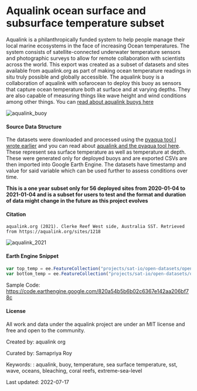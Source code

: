 # Aqualink ocean surface and subsurface temperature subset

Aqualink is a philanthropically funded system to help people manage their local marine ecosystems in the face of increasing Ocean temperatures. The system consists of satellite-connected underwater temperature sensors and photographic surveys to allow for remote collaboration with scientists across the world. This export was created as a subset of datasets and sites available from aqualink.org as part of making ocean temperature readings in situ truly possible and globally accessible. The aqualink buoy is a collaboration of aqualink with sofarocean to deploy this buoy as sensors that capture ocean temperature both at surface and at varying depths. They are also capable of measuring things like wave height and wind conditions among other things. You can [read about aqualink buoys here](https://aqualink.org/buoy)

![aqualink_buoy](https://aqualink.org/static/media/fulldiag3_1.8c0851fb.svg)

#### Source Data Structure

The datasets were downloaded and processed using the [pyaqua tool I wrote earlier](https://samapriya.github.io/pyaqua/) and you can read about [aqualink and the pyaqua tool here](https://medium.com/p/open-ocean-data-with-aqualink-pyaqua-32fb4d99c837). These represent sea surface temperature as well as temperature at depth. These were generated only for deployed buoys and are exported CSVs are then imported into Google Earth Engine. The datasets have timestamp and value for said variable which can be used further to assess conditions over time.

**This is a one year subset only for 56 deployed sites from 2020-01-04 to 2021-01-04 and is a subset for users to test and the format and duration of data might change in the future as this project evolves**

#### Citation

```
aqualink.org (2021). Clerke Reef West side, Australia SST. Retrieved from https://aqualink.org/sites/1218
```

![aqualink_2021](https://user-images.githubusercontent.com/6677629/148172745-65cca8f0-a017-4059-8573-8b5326580f5f.gif)

#### Earth Engine Snippet

```js
var top_temp = ee.FeatureCollection("projects/sat-io/open-datasets/open-ocean/aqualink_top_temp_2020");
var bottom_temp = ee.FeatureCollection("projects/sat-io/open-datasets/open-ocean/aqualink_bottom_temp_2020");
```

Sample Code: https://code.earthengine.google.com/820a54b5b6b02c6367e142aa206bf78c

#### License

All work and data under the aqualink project are under an MIT license and free and open to the community.

Created by: aqualink org

Curated by: Samapriya Roy

Keywords: : aqualink, buoy, temperature, sea surface temperature, sst, wave, oceans, bleaching, coral reefs, extreme-sea-level

Last updated: 2022-07-17
